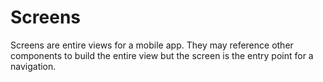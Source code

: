 # Screens

Screens are entire views for a mobile app. They may reference other components to build the entire view but the screen is the entry point for a navigation.
